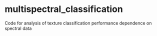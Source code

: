 # multispectral_classification
Code for analysis of texture classification performance dependence on spectral data
